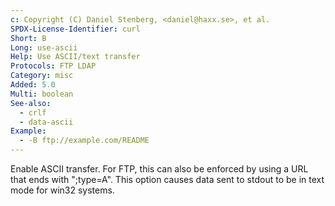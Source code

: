 ```yaml
---
c: Copyright (C) Daniel Stenberg, <daniel@haxx.se>, et al.
SPDX-License-Identifier: curl
Short: B
Long: use-ascii
Help: Use ASCII/text transfer
Protocols: FTP LDAP
Category: misc
Added: 5.0
Multi: boolean
See-also:
  - crlf
  - data-ascii
Example:
  - -B ftp://example.com/README
---
```


Enable ASCII transfer. For FTP, this can also be enforced by using a URL that
ends with ";type=A". This option causes data sent to stdout to be in text mode
for win32 systems.
